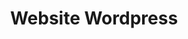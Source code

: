 ---
title: Website Wordpress
nav_order: 2
layout: default
has_children: true
permalink: wordpress.html
---